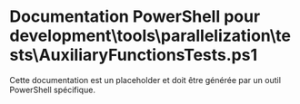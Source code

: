 # Documentation PowerShell pour development\tools\parallelization\tests\AuxiliaryFunctionsTests.ps1

Cette documentation est un placeholder et doit être générée par un outil PowerShell spécifique.
